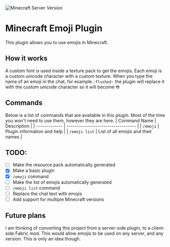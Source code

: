 <!-- Shield badges things idk -->
![Minecraft Server Version](https://img.shields.io/badge/Minecraft%20Version-1.17.1-yellow?style=for-the-badge)

# Minecraft Emoji Plugin
This plugin allows you to use emojis in Minecraft.

## How it works
A custom font is used inside a texture pack to get the emojis. Each emoji is a custom unicode character with a custom texture. When you type the name of an emoji in the chat, for example `:flushed:` the plugin will replace it with the custom unicode character so it will become `😳`

## Commands
Below is a list of commands that are available in this plugin. Most of the time you won't need to use them, however they are here.
| Command Name  | Description                        |
| ------------- | ---------------------------------- |
| `/emoji`      | Plugin information and help        |
| `/emoji list` | List of all emojis and their names |

## TODO:
- [ ] Make the resource pack automatically generated
- [x] Make a basic plugin
- [x] `/emoji` command
- [ ] Make the list of emojis automatically generated
- [ ] `/emoji list` command
- [ ] Replace the chat text with emojis
- [ ] Add support for multiple Minecraft versions

## Future plans
I am thinking of converting this project from a server-side plugin, to a client-side Fabric mod. This would allow emojis to be used on any server, and any version. This is only an idea though.